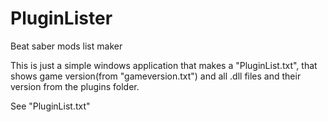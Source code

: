 # PluginLister
Beat saber mods list maker


This is just a simple windows application that makes a "PluginList.txt", that shows game version(from "gameversion.txt") and all .dll files and their version from the plugins folder.

See "PluginList.txt"
